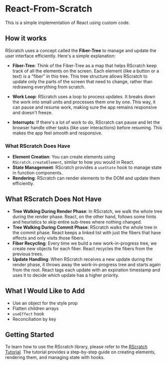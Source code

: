 # React-From-Scratch

This is a simple implementation of React using custom code.

## How it works

RScratch uses a concept called the **Fiber-Tree** to manage and update the user interface efficiently. Here's a simple explanation:

- **Fiber-Tree**: Think of the Fiber-Tree as a map that helps RScratch keep track of all the elements on the screen. Each element (like a button or a text) is a "fiber" in this tree. This tree structure allows RScratch to update only the parts of the screen that need to change, rather than redrawing everything from scratch.

- **Work Loop**: RScratch uses a loop to process updates. It breaks down the work into small units and processes them one by one. This way, it can pause and resume work, making sure the app remains responsive and doesn't freeze.

- **Interrupts**: If there's a lot of work to do, RScratch can pause and let the browser handle other tasks (like user interactions) before resuming. This makes the app feel smooth and responsive.

### What RScratch Does Have

- **Element Creation**: You can create elements using `RScratch.createElement`, similar to how you would in React.
- **State Management**: RScratch provides a `useState` hook to manage state in function components.
- **Rendering**: RScratch can render elements to the DOM and update them efficiently.

## What RScratch Does Not Have

- **Tree Walking During Render Phase**: In RScratch, we walk the whole tree during the render phase. React, on the other hand, follows some hints and heuristics to skip entire sub-trees where nothing changed.
- **Tree Walking During Commit Phase**: RScratch walks the whole tree in the commit phase. React keeps a linked list with just the fibers that have effects and only visits those fibers.
- **Fiber Recycling**: Every time we build a new work-in-progress tree, we create new objects for each fiber. React recycles the fibers from the previous trees.
- **Update Handling**: When RScratch receives a new update during the render phase, it throws away the work-in-progress tree and starts again from the root. React tags each update with an expiration timestamp and uses it to decide which update has a higher priority.

## What I Would Like to Add

- Use an object for the style prop
- Flatten children arrays
- `useEffect` hook
- Reconciliation by key

## Getting Started

To learn how to use the RScratch library, please refer to the [RScratch Tutorial](RScratchTutorial.md). The tutorial provides a step-by-step guide on creating elements, rendering them, and managing state with hooks.